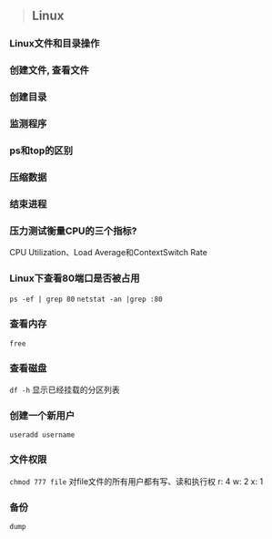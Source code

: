 > ## Linux

### Linux文件和目录操作
### 创建文件, 查看文件
### 创建目录
### 监测程序
### ps和top的区别
### 压缩数据
### 结束进程
### 压力测试衡量CPU的三个指标? 
CPU Utilization、Load Average和ContextSwitch Rate
### Linux下查看80端口是否被占用
`ps -ef | grep 80`
`netstat -an |grep :80`
### 查看内存
`free`
### 查看磁盘
`df -h` 显示已经挂载的分区列表
### 创建一个新用户
`useradd username`
### 文件权限
`chmod 777 file` 对file文件的所有用户都有写、读和执行权
r: 4   w: 2   x: 1
### 备份
`dump`